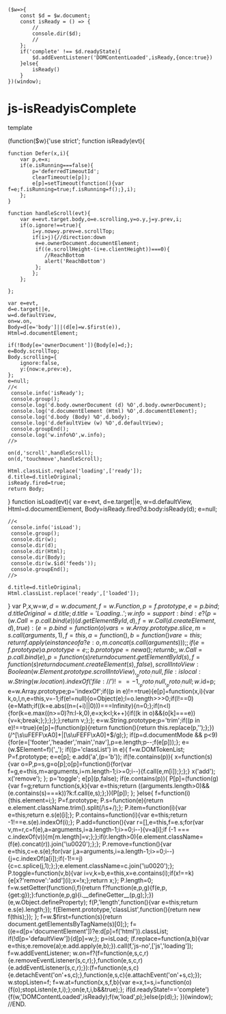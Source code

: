 ```

($w=>{
	const $d = $w.document;
	const isReady = () => {
		//
		console.dir($d);
		//
	};
	if('complete' !== $d.readyState){
		$d.addEventListener('DOMContentLoaded',isReady,{once:true})
	}else{
		isReady()
	}
})(window);

```




# js-isReadyisComplete
template

(function($w){'use strict';
 function isReady(evt){

	function Defer(x,i){
		var p,e=x;
		if(e.isRunning===false){
			p='deferredTimeoutId';
			clearTimeout(e[p]);
			e[p]=setTimeout(function(){var f=e;f.isRunning=true;f.isRunning=f();},i);
		};
	}

	function handleScroll(evt){
		var e=evt.target.body,o=e.scrolling,y=o.y,j=y.prev,i;
		if(o.ignore!==true){
			i=y.now=y.prev=e.scrollTop;
			if(i>j){//direction:down
			 e=e.ownerDocument.documentElement;
			 if((e.scrollHeight-(i+e.clientHeight))===0){
				//ReachBottom
				alert('ReachBottom')
			 };
			};
		};

	};

	var e=evt,
	d=e.target||e,
	w=d.defaultView,
	on=w.on,
	Body=d[e='body']||(d[e]=w.$first(e)),
	Html=d.documentElement;

	if(!Body[e='ownerDocument']){Body[e]=d;};
	e=Body.scrollTop;
	Body.scrolling={
		ignore:false,
		y:{now:e,prev:e},
	};
	e=null;
	//<
	 console.info('isReady');
	 console.group();
	 console.log('d.body.ownerDocument (d) %O',d.body.ownerDocument);
	 console.log('d.documentElement (Html) %O',d.documentElement);
	 console.log('d.body (Body) %O',d.body);
	 console.log('d.defaultView (w) %O',d.defaultView);
	 console.groupEnd();
	 console.log('w.info%O',w.info);
	//>

	on(d,'scroll',handleScroll);
	on(d,'touchmove',handleScroll);

	Html.classList.replace('loading',['ready']);
	d.title=d.titleOriginal;
	isReady.fired=true;
	return Body;
 }
 function isLoad(evt){
	var e=evt,
	d=e.target||e,
	w=d.defaultView,
	Html=d.documentElement,
	Body=isReady.fired?d.body:isReady(d);
	e=null;

	//<
	 console.info('isLoad');
	 console.group();
	 console.dir(w);
	 console.dir(d);
	 console.dir(Html);
	 console.dir(Body);
	 console.dir(w.$id('feeds'));
	 console.groupEnd();
	//>

	d.title=d.titleOriginal;
	Html.classList.replace('ready',['loaded']);
 }
 var P,x,w=$w,d=w.document,f=w.Function,p=f.prototype,e=p.bind;
 d.titleOriginal=d.title;
 d.title='Loading..';
 w.info={
	support:{
		bind:e?(
		 p=(w.Call=p.call.bind(e))(d.getElementById,d),f=w.Call(d.createElement,d),
		 true
		):(
		 e=p.bind=function(o){var s=w.Array.prototype.slice,m=s.call(arguments,1),f=this,a=function(){},b=function(){var e=this;return f.apply(e instanceof a?e:o,m.concat(s.call(arguments)));};if(e=f.prototype){a.prototype=e;};b.prototype=new a();return b;},
		 w.Call=p.call.bind(e),
		 p=function(s){return document.getElementById(s)},
		 f=function(s){return document.createElement(s)},
		 false
		),
		scrollIntoView:Boolean(w.Element.prototype.scrollIntoView),
		__proto__:null
	},
	file:{
		islocal:w.String(w.location).indexOf('file://')!==-1,
		__proto__:null
	},
	__proto__:null
 };
 w.$id=p;
 e=w.Array.prototype;p='indexOf';if((p in e)!==true){e[p]=function(x,i){var k,o,l,n,e=this,v=-1;if(e!=null){o=Object(e);l=o.length>>>0;if(l!==0){e=Math;if((k=e.abs((n=(+i)||0)))===Infinity){n=0;};if(n<l){for(k=e.max((n>=0)?n:l-k,0),e=x;k<l;k++){if((k in o)&&(o[k]===e)){v=k;break;};};};};};return v;};};
 e=w.String.prototype;p='trim';if((p in e)!==true){e[p]=(function(p){return function(){return this.replace(p,'');};})(/^[\s\uFEFF\xA0]+|[\s\uFEFF\xA0]+$/g);};
 if(p=d.documentMode && p<9){for(e=['footer','header','main','nav'],p=e.length;p--;f(e[p]));};
 e=(w.$Element=f)('_');
 if((p='classList') in e){
	f=w.DOMTokenList;
	P=f.prototype;
	e=e[p];
	e.add('a',(p='b'));
	if(!e.contains(p)){
		x=function(s){var o=P,p=s,g=o[p];o[p]=function(){for(var f=g,e=this,m=arguments,i=m.length-1;i>=0;i--){f.call(e,m[i]);};};}
		x('add');
		x('remove');
	};
	p='toggle';
	e[p](p,false);
	if(e.contains(p)){
		P[p]=(function(g){var f=g;return function(s,k){var e=this;return ((arguments.length>0)&&(e.contains(s)===k))?k:f.call(e,s);};})(P[p]);
	};
 }else{
	f=function(i){this.element=i;};
	P=f.prototype;
	P.s=function(e){return e.element.className.trim().split(/\s+/);};
	P.item=function(i){var e=this;return e.s(e)[i];};
	P.contains=function(i){var e=this;return -1!==e.s(e).indexOf(i);};
	P.add=function(){var r=[],e=this,f=e.s;for(var v,m=r,c=f(e),a=arguments,i=a.length-1;i>=0;i--){v=a[i];if (-1 === c.indexOf(v)){m[m.length]=v;};};if(r.length>0){e.element.className=(f(e).concat(r)).join('\u0020');};};
	P.remove=function(){var e=this,c=e.s(e);for(var j,a=arguments,i=a.length-1;i>=0;i--){j=c.indexOf(a[i]);if(-1!==j){c=c.splice(j,1);};};e.element.className=c.join('\u0020');};
	P.toggle=function(v,b){var i=v,k=b,e=this,x=e.contains(i);if(x!==k){e[x?'remove':'add'](i);x=!x;};return x;};
	P.length=0;
	f=w.setGetter(function(i,f){return f?function(e,p,g){f(e,p,{get:g});}:function(e,p,g){i.__defineGetter__(p,g);};})(e,w.Object.defineProperty);
	f(P,'length',function(){var e=this;return e.s(e).length;});
	f(Element.prototype,'classList',function(){return new f(this);});
 };
 f=w.$first=function(s){return document.getElementsByTagName(s)[0];};
 f=((e=d[p='documentElement'])?e:d[p]=f('html')).classList;
 if(!d[p='defaultView']){d[p]=w;};
 p=isLoad;
 (f.replace=function(a,b){var e=this;e.remove(a);e.add.apply(e,b);}).call(f,'js-no',['js','loading']);
 f=w.addEventListener;
 w.on=f?(f=function(e,s,c,r){e.removeEventListener(s,c,r);},function(e,s,c,r){e.addEventListener(s,c,r);}):(f=function(e,s,c){e.detachEvent('on'+s,c);},function(e,s,c){e.attachEvent('on'+s,c);});
 w.stopListen=f;
 f=w.at=function(x,s,f,b){var e=x,t=s,i=function(o){f(o);stopListen(e,t,i);};on(e,t,i,b&&true);};
 if(d.readyState!=='complete'){f(w,'DOMContentLoaded',isReady);f(w,'load',p);}else{p(d);};
})(window);
//END.
